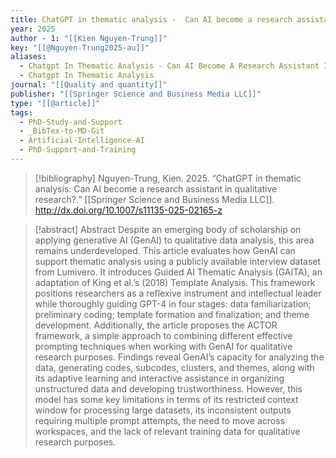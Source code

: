 ```yaml
---
title: ChatGPT in thematic analysis -  Can AI become a research assistant in qualitative research?
year: 2025
author - 1: "[[Kien Nguyen-Trung]]"
key: "[[@Nguyen-Trung2025-au]]"
aliases:
  - Chatgpt In Thematic Analysis - Can AI Become A Research Assistant In Qualitative Research?
  - Chatgpt In Thematic Analysis
journal: "[[Quality and quantity]]"
publisher: "[[Springer Science and Business Media LLC]]"
type: "[[@article]]"
tags:
  - PhD-Study-and-Support
  - _BibTex-to-MD-Git
  - Artificial-Intelligence-AI
  - PhD-Support-and-Training
---
```


> [!bibliography]
> Nguyen-Trung, Kien. 2025. “ChatGPT in thematic analysis: Can AI become a research assistant in qualitative research?.” [[Springer Science and Business Media LLC]]. http://dx.doi.org/10.1007/s11135-025-02165-z

> [!abstract]
> Abstract Despite an emerging body of scholarship on applying generative AI (GenAI) to qualitative data analysis, this area remains underdeveloped. This article evaluates how GenAI can support thematic analysis using a publicly available interview dataset from Lumivero. It introduces Guided AI Thematic Analysis (GAITA), an adaptation of King et al.’s (2018) Template Analysis. This framework positions researchers as a reflexive instrument and intellectual leader while thoroughly guiding GPT-4 in four stages: data familiarization; preliminary coding; template formation and finalization; and theme development. Additionally, the article proposes the ACTOR framework, a simple approach to combining different effective prompting techniques when working with GenAI for qualitative research purposes. Findings reveal GenAI’s capacity for analyzing the data, generating codes, subcodes, clusters, and themes, along with its adaptive learning and interactive assistance in organizing unstructured data and developing trustworthiness. However, this model has some key limitations in terms of its restricted context window for processing large datasets, its inconsistent outputs requiring multiple prompt attempts, the need to move across workspaces, and the lack of relevant training data for qualitative research purposes.
